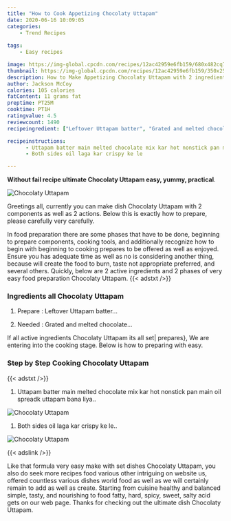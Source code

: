 ```yaml
---
title: "How to Cook Appetizing Chocolaty Uttapam"
date: 2020-06-16 10:09:05
categories:
    - Trend Recipes
    
tags:
    - Easy recipes

image: https://img-global.cpcdn.com/recipes/12ac42959e6fb159/680x482cq70/chocolaty-uttapam-recipe-main-photo.jpg
thumbnail: https://img-global.cpcdn.com/recipes/12ac42959e6fb159/350x250cq70/chocolaty-uttapam-recipe-main-photo.jpg
description: How to Make Appetizing Chocolaty Uttapam with 2 ingredients and 2 stages of easy cooking.
author: Jackson McCoy
calories: 105 calories
fatContent: 11 grams fat
preptime: PT25M
cooktime: PT1H
ratingvalue: 4.5
reviewcount: 1490
recipeingredient: ["Leftover Uttapam batter", "Grated and melted chocolate"]

recipeinstructions: 
      - Uttapam batter main melted chocolate mix kar hot nonstick pan main oil spreadk uttapam bana liya 
      - Both sides oil laga kar crispy ke le

---
```




**Without fail recipe ultimate Chocolaty Uttapam easy, yummy, practical**. 


![Chocolaty Uttapam](https://img-global.cpcdn.com/recipes/12ac42959e6fb159/680x482cq70/chocolaty-uttapam-recipe-main-photo.jpg "Chocolaty Uttapam")




Greetings all, currently you can make dish Chocolaty Uttapam with 2 components as well as 2 actions. Below this is exactly how to prepare, please carefully very carefully.

In food preparation there are some phases that have to be done, beginning to prepare components, cooking tools, and additionally recognize how to begin with beginning to cooking prepares to be offered as well as enjoyed. Ensure you has adequate time as well as no is considering another thing, because will create the food to burn, taste not appropriate preferred, and several others. Quickly, below are 2 active ingredients and 2 phases of very easy food preparation Chocolaty Uttapam.
{{< adstxt />}}

### Ingredients all Chocolaty Uttapam


1. Prepare  : Leftover Uttapam batter...

1. Needed  : Grated and melted chocolate...



If all active ingredients Chocolaty Uttapam its all set| prepares}, We are entering into the cooking stage. Below is how to preparing with easy.

### Step by Step Cooking Chocolaty Uttapam

{{< adstxt />}}


1. Uttapam batter main melted chocolate mix kar hot nonstick pan main oil spreadk uttapam bana liya..



![Chocolaty Uttapam](https://img-global.cpcdn.com/steps/525b3e4b31a1b1d1/160x128cq70/chocolaty-uttapam-recipe-step-1-photo.jpg" "Chocolaty Uttapam")



1. Both sides oil laga kar crispy ke le..



![Chocolaty Uttapam](https://img-global.cpcdn.com/steps/b5545f873314febe/160x128cq70/chocolaty-uttapam-recipe-step-2-photo.jpg" "Chocolaty Uttapam")





{{< adslink />}}

Like that formula very easy make with set dishes Chocolaty Uttapam, you also do seek more recipes food various other intriguing on website us, offered countless various dishes world food as well as we will certainly remain to add as well as create. Starting from cuisine healthy and balanced simple, tasty, and nourishing to food fatty, hard, spicy, sweet, salty acid gets on our web page. Thanks for checking out the ultimate dish Chocolaty Uttapam.
